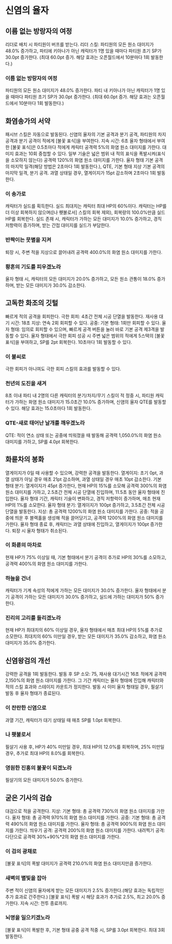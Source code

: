 # 신염의 율자

## 이름 없는 방랑자의 여정

리더로 배치 시 파티원이 버프를 받는다.
리더 스킬: 파티원의 모든 원소 대미지가 48.0% 증가하고, 파티에 키아나가 아닌 캐릭터가 1명 있을 때마다 파티원 초기 SP가 30.0pt 증가한다. (최대 60.0pt 증가. 해당 효과는 오픈월드에서 10분마다 1회 발동한다.)

### 이름 없는 방랑자의 여정

파티원의 모든 원소 대미지가 48.0% 증가한다. 파티 내 키아나가 아닌 캐릭터가 1명 있을 때마다 파티원 초기 SP가 30.0pt 증가한다. (최대 60.0pt 증가. 해당 효과는 오픈월드에서 10분마다 1회 발동한다.)

## 화염송가의 서약

패시브 스킬은 자동으로 발동된다.
신염의 율자의 기본 공격과 분기 공격, 파티원의 차지 공격과 분기 공격이 적에게 [불꽃 표식]을 부여한다. 지속 시간: 6초
율자 형태에서 부여한 [불꽃 표식]은 0.5초마다 적에게 캐릭터 공격력 5%의 화염 원소 대미지를 가한다. 대미지 효과는 10회 중첩할 수 있다.
일부 기술은 넓은 범위 내 적의 표식을 폭발시켜(표식을 소모하지 않는다) 공격력 120%의 화염 원소 대미지를 가한다.
율자 형태 기본 공격의 마지막 일격(해당 방법은 2초마다 1회 발동한다.), QTE, 기본 형태 지상 기본 공격의 마지막 일격, 분기 공격.
과열 상태일 경우, 열게이지가 15pt 감소하며 2초마다 1회 발동한다.

### 이 송가로

캐릭터가 실드를 획득한다. 실드 최대치는 캐릭터 최대 HP의 60%이다. 캐릭터는 HP를 더 이상 회복하지 않으며([나 횃불로서] 스킬의 회복 제외), 회복량의 100.0%만큼 실드 HP를 회복한다. 실드 존재 시, 캐릭터가 가하는 모든 대미지가 10.0% 증가하고, 경직 저항력이 증가하며, 받는 간접 대미지를 실드가 부담한다.

### 반짝이는 뭇별을 지켜

퇴장 시, 주변 적을 지상으로 끌어내려 공격력 400.0%의 화염 원소 대미지를 가한다.

### 황혼의 기도를 피우겠노라

율자 형태 시, 캐릭터의 모든 대미지가 20.0% 증가하고, 모든 원소 관통이 18.0% 증가하며, 받는 모든 대미지가 30.0% 감소한다.

## 고독한 화조의 깃털

빠르게 적의 공격을 회피한다.
극한 회피: 4초간 전체 시공 단열을 발동한다. 재사용 대기 시간: 18초
지상: 연속 2회 회피할 수 있다.
공중:
기본 형태: 1회만 회피할 수 있다.
율자 형태: 임의로 회피할 수 있으며, 빠르게 공격 버튼을 눌러 바로 기본 공격 제3격을 발동할 수 있다.
율자 형태에서 극한 회피 성공 시 주변 넓은 범위의 적에게 5스택의 [불꽃 표식]을 부여하고, SP를 2pt 회복한다. 10초마다 1회 발동할 수 있다.

### 이 불씨로

극한 회피가 아니여도 극한 회피 스킬의 효과를 발동할 수 있다.

### 천년의 도진을 새겨

8초 이내 파티 내 2명의 다른 캐릭터의 분기/차지/무기 스킬이 적 정중 시, 파티원 캐릭터가 가하는 화염 원소 대미지가 15.0초간 10.0% 증가하며, 신염의 율자 QTE를 발동할 수 있다. 해당 효과는 15.0초마다 1회 발동한다.

### QTE-새로 태어난 날개를 깨우겠노라

QTE: 적이 연소 상태 또는 공중에 띄워졌을 때 발동해 공격력 1,050.0%의 화염 원소 대미지를 가하고, SP를 4.0pt 회복한다.

## 화륜차의 봉화

열게이지가 0일 때 사용할 수 있으며, 강력한 공격을 발동한다.
열게이지: 초기 0pt, 과열 상태가 아닐 경우 매초 21pt 감소하며, 과열 상태일 경우 매초 10pt 감소한다.
기본 형태 분기: 열게이지가 45pt 증가한다, 현재 HP의 15%를 소모해 공격력 300%의 화염 원소 대미지를 가하고, 2.5초간 전체 시공 단열에 진입하며, 11.5초 동안 율자 형태에 진입한다.
율자 형태 기간, 캐릭터 기술이 변화하고, 경직 저항력이 증가하며, 매초 현재 HP의 1%를 소모한다.
율자 형태 분기: 열게이지가 100pt 증가하고, 3.5초간 전체 시공 단열을 발동한다.
지상: 총 공격력 1200%의 화염 원소 대미지를 가한다.
공중: 적을 공중에 띄운 후 블랙홀을 생성해 적을 끌어당기고, 공격력 1200%의 화염 원소 대미지를 가한다.
율자 형태 종료 후, 캐릭터는 과열 상태에 진입하고, 열게이지가 100pt 증가한다.
퇴장 시 율자 형태가 취소된다.

### 이 화륜의 마차로

현재 HP가 75% 이상일 때, 기본 형태에서 분기 공격이 추가로 HP의 30%를 소모하고, 공격력 400%의 화염 원소 대미지를 가한다.

### 하늘을 건너

캐릭터가 기계 속성의 적에게 가하는 모든 대미지가 30.0% 증가한다. 율자 형태에서 분기 공격이 가하는 모든 대미지가 30.0% 증가하고, 실드에 가하는 대미지가 50% 증가한다.

### 진리의 고리를 돌리겠노라

현재 HP가 최대치의 60% 이상일 경우, 율자 형태에서 매초 최대 HP의 5%를 추가로 소모한다.
최대치의 60% 미만일 경우, 받는 모든 대미지가 35.0% 감소하고, 화염 원소 대미지가 35.0% 증가한다.

## 신염왕검의 개선

강력한 공격을 1회 발동한다.
발동 후 SP 소모: 75, 재사용 대기시간 16초
적에게 공격력 2,150%의 화염 원소 대미지를 가한다. 그 기간 캐릭터는 율자 형태에 진입해 캐릭터와 적의 스킬 효과와 스테이지 카운트가 정지한다. 발동 시 이미 율자 형태일 경우, 필살기 발동 후 율자 형태가 종료된다.

### 이 찬란한 신염으로

과열 기간, 캐릭터가 대기 상태일 때 매초 SP를 1.0pt 회복한다.

### 나 횃불로서

필살기 사용 후, HP가 40% 미만일 경우, 최대 HP의 12.0%를 회복하며, 25% 미만일 경우, 추가로 최대 HP의 8.0%를 회복한다.

### 영원한 진홍의 불꽃이 되겠노라

필살기의 모든 대미지가 50.0% 증가한다.

## 굳은 기사의 검습

대검으로 적을 공격한다.
지상:
기본 형태: 총 공격력 730%의 화염 원소 대미지를 가한다.
율자 형태: 총 공격력 970%의 화염 원소 대미지를 가한다.
공중:
기본 형태: 총 공격력 490%의 화염 원소 대미지를 가한다.
율자 형태: 총 공격력 900%의 화염 원소 대미지를 가한다.
띄우기 공격: 공격력 200%의 화염 원소 대미지를 가한다.
내려찍기 공격: 다단으로 공격력 30%+90%\*2의 화염 원소 대미지를 가한다.

### 이 검의 광채로

[불꽃 표식]의 폭발 대미지가 공격력 210.0%의 화염 원소 대미지만큼 증가한다.

### 새벽의 별빛을 잡아

주변 적이 신염의 율자에게 받는 모든 대미지가 2.5% 증가한다.(해당 효과는 독립적인 추가 효과로 간주한다.) [불꽃 표식] 폭발 시 해당 효과가 추가로 2.5%, 최고 20.0% 증가한다. 지속 시간: 전투 종료까지.

### 뇌명을 일으키겠노라

[불꽃 표식]이 폭발한 후, 기본 형태 공중 공격 적중 시, SP를 3.0pt 회복한다. 최대 3회 발동한다.
